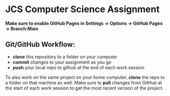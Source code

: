 # JCS Computer Science Assignment

**Make sure to enable GitHub Pages in Settings -> Options -> GitHub Pages -> Branch:Main**

## Git/GitHub Workflow:
* **clone** this repository to a folder on your computer
* **commit** changes to your assignment as you go
* **push** your local repo to github at the end of each work session

To also work on the same project on your home computer, **clone** the repo to a folder on that machine as well. 
Make sure to **pull** changes from GitHub at the start of each work session to get the most recent version of the project.



